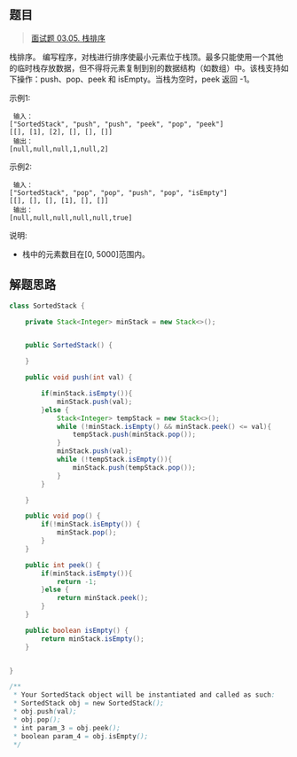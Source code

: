 ## 题目

> [面试题 03.05. 栈排序](https://leetcode-cn.com/problems/sort-of-stacks-lcci/)

栈排序。 编写程序，对栈进行排序使最小元素位于栈顶。最多只能使用一个其他的临时栈存放数据，但不得将元素复制到别的数据结构（如数组）中。该栈支持如下操作：push、pop、peek 和 isEmpty。当栈为空时，peek 返回 -1。

示例1:

```
 输入：
["SortedStack", "push", "push", "peek", "pop", "peek"]
[[], [1], [2], [], [], []]
 输出：
[null,null,null,1,null,2]
```

示例2:

```
 输入： 
["SortedStack", "pop", "pop", "push", "pop", "isEmpty"]
[[], [], [], [1], [], []]
 输出：
[null,null,null,null,null,true]
```

说明:

* 栈中的元素数目在[0, 5000]范围内。

## 解题思路

```java
class SortedStack {

    private Stack<Integer> minStack = new Stack<>();


    public SortedStack() {

    }

    public void push(int val) {

        if(minStack.isEmpty()){
            minStack.push(val);
        }else {
            Stack<Integer> tempStack = new Stack<>();
            while (!minStack.isEmpty() && minStack.peek() <= val){
                tempStack.push(minStack.pop());
            }
            minStack.push(val);
            while (!tempStack.isEmpty()){
                minStack.push(tempStack.pop());
            }
        }

    }

    public void pop() {
        if(!minStack.isEmpty()) {
            minStack.pop();
        }
    }

    public int peek() {
        if(minStack.isEmpty()){
            return -1;
        }else {
            return minStack.peek();
        }
    }

    public boolean isEmpty() {
        return minStack.isEmpty();
    }


}

/**
 * Your SortedStack object will be instantiated and called as such:
 * SortedStack obj = new SortedStack();
 * obj.push(val);
 * obj.pop();
 * int param_3 = obj.peek();
 * boolean param_4 = obj.isEmpty();
 */
```

